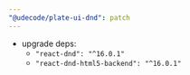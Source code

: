 ```yaml
---
"@udecode/plate-ui-dnd": patch
---
```


- upgrade deps:
  - `"react-dnd": "^16.0.1"`
  - `"react-dnd-html5-backend": "^16.0.1"`

